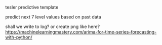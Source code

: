 tesler predictive template

predict next 7 level values based on past data

shall we write to log? or create png like here?
https://machinelearningmastery.com/arima-for-time-series-forecasting-with-python/